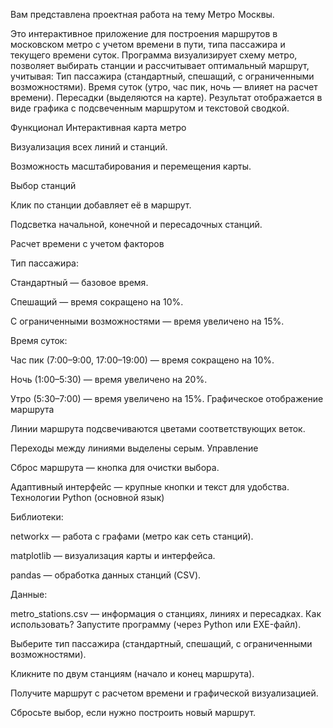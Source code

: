 Вам представлена проектная работа на тему Метро Москвы.

Это интерактивное приложение для построения маршрутов в московском метро с учетом времени в пути, типа пассажира и текущего времени суток.
Программа визуализирует схему метро, позволяет выбирать станции и рассчитывает оптимальный маршрут, учитывая:
Тип пассажира (стандартный, спешащий, с ограниченными возможностями).
Время суток (утро, час пик, ночь — влияет на расчет времени).
Пересадки (выделяются на карте).
Результат отображается в виде графика с подсвеченным маршрутом и текстовой сводкой.


Функционал
 Интерактивная карта метро

Визуализация всех линий и станций.

Возможность масштабирования и перемещения карты.

 Выбор станций

Клик по станции добавляет её в маршрут.

Подсветка начальной, конечной и пересадочных станций.

 Расчет времени с учетом факторов

Тип пассажира:

Стандартный — базовое время.

Спешащий — время сокращено на 10%.

С ограниченными возможностями — время увеличено на 15%.

Время суток:

Час пик (7:00–9:00, 17:00–19:00) — время сокращено на 10%.

Ночь (1:00–5:30) — время увеличено на 20%.

Утро (5:30–7:00) — время увеличено на 15%.
 Графическое отображение маршрута

Линии маршрута подсвечиваются цветами соответствующих веток.

Переходы между линиями выделены серым.
 Управление

Сброс маршрута — кнопка для очистки выбора.

Адаптивный интерфейс — крупные кнопки и текст для удобства.
 Технологии
Python (основной язык)

Библиотеки:

networkx — работа с графами (метро как сеть станций).

matplotlib — визуализация карты и интерфейса.

pandas — обработка данных станций (CSV).

Данные:

metro_stations.csv — информация о станциях, линиях и пересадках.
 Как использовать?
Запустите программу (через Python или EXE-файл).

Выберите тип пассажира (стандартный, спешащий, с ограниченными возможностями).

Кликните по двум станциям (начало и конец маршрута).

Получите маршрут с расчетом времени и графической визуализацией.

Сбросьте выбор, если нужно построить новый маршрут.
